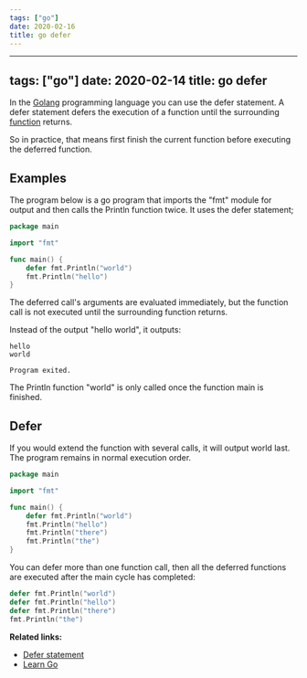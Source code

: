 ```yaml
---
tags: ["go"]
date: 2020-02-16
title: go defer
---
```

---
tags: ["go"]
date: 2020-02-14
title: go defer
---
In the <a href="https://golang.org">Golang</a> programming language you can use the defer statement. A defer statement defers the execution of a function until the surrounding <a href="https://golangr.com/methods/">function</a> returns. 

So in practice, that means first finish the current function before executing the deferred function.

## Examples 

The program below is a go program that imports the "fmt" module for output and then calls the Println function twice. It uses the defer statement;

```go
package main

import "fmt"

func main() {
	defer fmt.Println("world")
	fmt.Println("hello")
}
```

The deferred call's arguments are evaluated immediately, but the function call is not executed until the surrounding function returns.

Instead of the output "hello world", it outputs:

```
hello
world

Program exited.
```

The Println function "world" is only called once the function main is finished.

## Defer

If you would extend the function with several calls, it will output world last. The program remains in normal execution order.

```go
package main

import "fmt"

func main() {
	defer fmt.Println("world")
	fmt.Println("hello")
	fmt.Println("there")
	fmt.Println("the")
}
```

You can defer more than one function call, then all the deferred functions are executed after the main cycle has completed:

```go
defer fmt.Println("world")
defer fmt.Println("hello")
defer fmt.Println("there")
fmt.Println("the")
```

**Related links:**
* <a href="https://golangr.com/defer/">Defer statement</a>
* <a href="https://golangr.com/">Learn Go</a>
